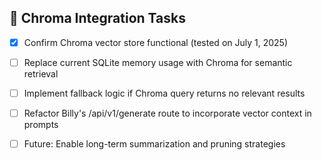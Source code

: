 
## 🧠 Chroma Integration Tasks

- [x] Confirm Chroma vector store functional (tested on July 1, 2025)
- [ ] Replace current SQLite memory usage with Chroma for semantic retrieval
- [ ] Implement fallback logic if Chroma query returns no relevant results
- [ ] Refactor Billy's /api/v1/generate route to incorporate vector context in prompts
- [ ] Future: Enable long-term summarization and pruning strategies


